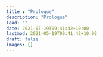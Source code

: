 ```yaml
---
title : "Prologue"
description: "Prologue"
lead: ""
date: 2021-05-19T09:41:42+10:00
lastmod: 2021-05-19T09:41:42+10:00
draft: false
images: []
---
```

